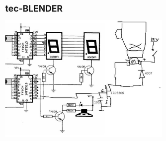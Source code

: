 # tec-BLENDER

![](https://github.com/SteveJustin1963/tec-BLENDER/blob/master/pics/93835516_2673871282846240_8800443394582118400_n.jpg)
